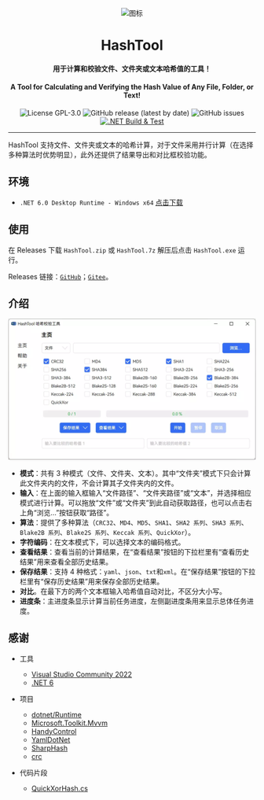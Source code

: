 <p align="center">
  <img src="HashTool/Resource/HashTool.ico" width = "128" height = "128" alt="图标"/>
</p>

<div align="center">

# HashTool

#### 用于计算和校验文件、文件夹或文本哈希值的工具！

#### A Tool for Calculating and Verifying the Hash Value of Any File, Folder, or Text!

![License GPL-3.0](https://img.shields.io/github/license/KiyanYang/HashTool)
![GitHub release (latest by date)](https://img.shields.io/github/v/release/KiyanYang/HashTool)
![GitHub issues](https://img.shields.io/github/issues/KiyanYang/HashTool)
[![.NET Build & Test](https://github.com/KiyanYang/HashTool/actions/workflows/dotnet.yml/badge.svg)](https://github.com/KiyanYang/HashTool/actions/workflows/dotnet.yml)

</div>

---

HashTool 支持文件、文件夹或文本的哈希计算，对于文件采用并行计算（在选择多种算法时优势明显），此外还提供了结果导出和对比框校验功能。

## 环境

- `.NET 6.0 Desktop Runtime - Windows x64` [点击下载](https://dotnet.microsoft.com/download/dotnet/thank-you/runtime-desktop-6.0.4-windows-x64-installer)

## 使用

在 Releases 下载 `HashTool.zip` 或 `HashTool.7z` 解压后点击 `HashTool.exe` 运行。

Releases 链接：[`GitHub`](https://github.com/KiyanYang/HashTool/releases)；[`Gitee`](https://gitee.com/KiyanYang/HashTool/releases)。

## 介绍

![主页](./img/MainWindow.webp)

- **模式**：共有 3 种模式（文件、文件夹、文本）。其中“文件夹”模式下只会计算此文件夹内的文件，不会计算其子文件夹内的文件。
- **输入**：在上面的输入框输入“文件路径”、“文件夹路径”或“文本”，并选择相应模式进行计算。可以拖放“文件”或“文件夹”到此自动获取路径，也可以点击右上角“浏览…”按钮获取“路径”。
- **算法**：提供了多种算法（`CRC32`、`MD4`、`MD5`、`SHA1`、`SHA2 系列`、`SHA3 系列`、`Blake2B 系列`、`Blake2S 系列`、`Keccak 系列`、`QuickXor`）。
- **字符编码**：在文本模式下，可以选择文本的编码格式。
- **查看结果**：查看当前的计算结果，在“查看结果”按钮的下拉栏里有“查看历史结果”用来查看全部历史结果。
- **保存结果**：支持 4 种格式：`yaml`、`json`、`txt`和`xml`。在“保存结果”按钮的下拉栏里有“保存历史结果”用来保存全部历史结果。
- **对比**。在最下方的两个文本框输入哈希值自动对比，不区分大小写。
- **进度条**：主进度条显示计算当前任务进度，左侧副进度条用来显示总体任务进度。

## 感谢

- 工具

  - [Visual Studio Community 2022](https://visualstudio.microsoft.com/zh-hans/vs/community/)
  - [.NET 6](https://docs.microsoft.com/zh-cn/dotnet/api/?view=net-6.0)

- 项目

  - [dotnet/Runtime](https://github.com/dotnet/runtime)
  - [Microsoft.Toolkit.Mvvm](https://github.com/CommunityToolkit/WindowsCommunityToolkit)
  - [HandyControl](https://github.com/HandyOrg/HandyControl)
  - [YamlDotNet](https://github.com/aaubry/YamlDotNet)
  - [SharpHash](https://github.com/ron4fun/SharpHash)
  - [crc](https://github.com/invertedtomato/crc)

- 代码片段

  - [QuickXorHash.cs](https://gist.github.com/rgregg/c07a91964300315c6c3e77f7b5b861e4)
